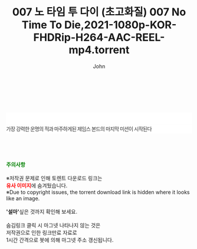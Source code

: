 ﻿---
layout: post
title:  "007 노 타임 투 다이 (초고화질) 007 No Time To Die,2021-1080p-KOR-FHDRip-H264-AAC-REEL-mp4.torrent"
author: John
categories: [ 영화 ]
tags: [  ]
image:  
description: "007 노 타임 투 다이 (초고화질) 007 No Time To Die,2021-1080p-KOR-FHDRip-H264-AAC-REEL-mp4 torrent 정보 공유"
toc: true
toc_sticky: true
---

<br>
<div class="view-img">
<a class="view_image" href="https://torrentmobile60.com/bbs/view_image.php?fn=%2Fdata%2Ffile%2Fmovie%2F3659260999_iFIjzp9N_16463cb95b76c2f40678641d01327f7b09f6ac1d.jpg" target="_blank"><img alt="" class="img-tag" content="https://torrentmobile60.com/data/file/movie/3659260999_iFIjzp9N_16463cb95b76c2f40678641d01327f7b09f6ac1d.jpg" itemprop="image" src="https://torrentmobile60.com/data/file/movie/3659260999_iFIjzp9N_16463cb95b76c2f40678641d01327f7b09f6ac1d.jpg"/></a><a class="view_image" href="https://torrentmobile60.com/bbs/view_image.php?fn=%2Fdata%2Ffile%2Fmovie%2F3659260999_gdW6iSC0_f18c5190743fa0c5863b216381ed96fdc46e632b.jpg" target="_blank"><img alt="" class="img-tag" content="https://torrentmobile60.com/data/file/movie/3659260999_gdW6iSC0_f18c5190743fa0c5863b216381ed96fdc46e632b.jpg" itemprop="image" src="https://torrentmobile60.com/data/file/movie/3659260999_gdW6iSC0_f18c5190743fa0c5863b216381ed96fdc46e632b.jpg"/></a></div><div class="view-content" itemprop="description">
<p><br/></p><div class="title_area" style="margin:0px 0px 9px;padding:0px;list-style:none;font-size:12px;font-family:'나눔고딕', NanumGothic, '돋움', Dotum, Helvetica, 'AppleSDGothicNeo-Medium', AppleGothic, sans-serif;height:30px;float:none;background-color:rgb(255,255,255);"><h4 class="h_story" style="margin:5px 10px 0px 0px;padding:0px;list-style:none;font-size:12px;font-family:'돋움', sans-serif;height:18px;width:49px;background:url(&quot;https://ssl.pstatic.net/static/movie/2020/10/h_tx_sp5.png&quot;) no-repeat 0px -17px;float:left;"><strong class="blind" style="margin:0px;padding:0px;list-style:none;font-size:0px;font-family:inherit;color:inherit;width:1px;height:1px;line-height:0;">줄거리</strong></h4></div><p class="con_tx" style="margin-top:-7px;margin-bottom:-6px;list-style:none;font-size:14px;font-family:'나눔고딕', NanumGothic, '돋움', Dotum, Helvetica, 'AppleSDGothicNeo-Medium', AppleGothic, sans-serif;color:rgb(51,51,51);background-image:url(&quot;https://ssl.pstatic.net/static/movie/2014/01/blank.gif&quot;);letter-spacing:-1px;line-height:25px;background-color:rgb(255,255,255);">가장 강력한 운명의 적과 마주하게된 제임스 본드의 마지막 미션이 시작된다</p> </div>
    
<br><br><br>
<p data-ke-size="size16"><b><span style="color: green;">주의사항</span></b><br /><br />※저작권 문제로 인해 토렌트 다운로드 링크는<br /><b><span style="color: red;">유사 이미지</span></b>에 숨겨뒀습니다.<br />※Due to copyright issues, the torrent download link is hidden where it looks like an image.<br /><br /><b>'설마'</b>싶은 것까지 확인해 보세요.<br /><br />숨김링크 클릭 시 마그넷 나타나지 않는 것은<br />저작권으로 인한 링크만료 자료로<br />1시간 간격으로 봇에 의해 마그넷 주소 갱신됩니다.</p>
